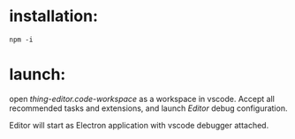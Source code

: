 # installation:

```
npm -i
```

# launch:

open _thing-editor.code-workspace_ as a workspace in vscode. Accept all recommended tasks and extensions, and launch _Editor_ debug configuration.

Editor will start as Electron application with vscode debugger attached.
